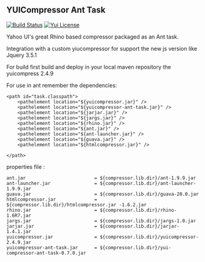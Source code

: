 YUICompressor Ant Task
------------------------

[![Build Status](https://travis-ci.org/hazendaz/yui-compressor-ant-task.svg?branch=master)](https://travis-ci.org/hazendaz/yui-compressor-ant-task)
[![Yui License](http://img.shields.io/badge/license-YUI%202-blue.svg)](https://github.com/yui/yuicompressor/blob/master/LICENSE.TXT)

Yahoo UI's great Rhino based compressor packaged as an Ant task.


Integration with a custom yiucompressor for support the new js version like Jquery 3.5.1



For build first build and deploy in your local maven repository the yuicompress 2.4.9



For use in ant remember the dependencies:




<taskdef name="yui-compressor" classname="net.noha.tools.ant.yuicompressor.tasks.YuiCompressorTask">
			<classpath refid="task.classpath" />
		</taskdef>

	<path id="task.classpath">
		<pathelement location="${yuicompressor.jar}" />
		<pathelement location="${yuicompressor-ant-task.jar}" />
		<pathelement location="${jarjar.jar}" />
		<pathelement location="${jargs.jar}" />
		<pathelement location="${rhino.jar}" />
		<pathelement location="${ant.jar}" />
		<pathelement location="${ant-launcher.jar}" />
		<pathelement location="${guava.jar}" />
		<pathelement location="${htmlcompressor.jar}" />

	</path>
  
  
  
  properties file :
 
	ant.jar                         = ${compressor.lib.dir}/ant-1.9.9.jar
	ant-launcher.jar                = ${compressor.lib.dir}/ant-launcher-1.9.9.jar
	guava.jar                       = ${compressor.lib.dir}/guava-20.0.jar
	htmlcompressor.jar              = ${compressor.lib.dir}/htmlcompressor.jar -1.6.2.jar
	rhino.jar                       = ${compressor.lib.dir}/rhino-1.6R7.jar
	jargs.jar                       = ${compressor.lib.dir}/jargs-1.0.jar
	jarjar.jar                      = ${compressor.lib.dir}/jarjar-1.4.1.jar
	yuicompressor.jar               = ${compressor.lib.dir}/yuicompressor-2.4.9.jar
	yuicompressor-ant-task.jar      = ${compressor.lib.dir}/yui-compressor-ant-task-0.7.0.jar
